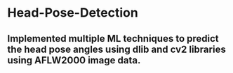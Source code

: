 # Head-Pose-Detection

## Implemented multiple ML techniques to predict the head pose angles using dlib and cv2 libraries using AFLW2000 image data.
